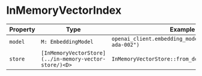 # InMemoryVectorIndex

| Property | Type | Example |
|----------|------|---------|
| `model` | `M: EmbeddingModel` | `openai_client.embedding_model("text-embedding-ada-002")` |
| `store` | `[InMemoryVectorStore](../in-memory-vector-store/)<D>` | `InMemoryVectorStore::from_documents(documents)` |